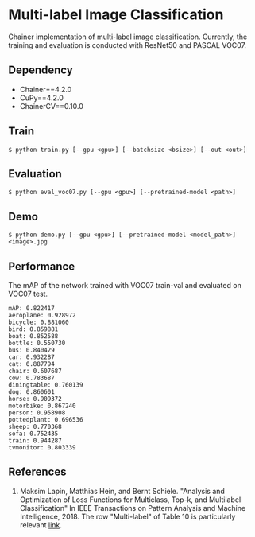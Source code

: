 # Multi-label Image Classification

Chainer implementation of multi-label image classification.
Currently, the training and evaluation is conducted with ResNet50 and PASCAL VOC07.

## Dependency

- Chainer==4.2.0
- CuPy==4.2.0
- ChainerCV==0.10.0

## Train
```
$ python train.py [--gpu <gpu>] [--batchsize <bsize>] [--out <out>]
```

## Evaluation
```
$ python eval_voc07.py [--gpu <gpu>] [--pretrained-model <path>]
```

## Demo
```
$ python demo.py [--gpu <gpu>] [--pretrained-model <model_path>] <image>.jpg
```

## Performance
The mAP of the network trained with VOC07 train-val and evaluated on VOC07 test.

```
mAP: 0.822417
aeroplane: 0.928972
bicycle: 0.881060
bird: 0.859881
boat: 0.852588
bottle: 0.550730
bus: 0.840429
car: 0.932287
cat: 0.887794
chair: 0.607687
cow: 0.783687
diningtable: 0.760139
dog: 0.860601
horse: 0.909372
motorbike: 0.867240
person: 0.958908
pottedplant: 0.696536
sheep: 0.770368
sofa: 0.752435
train: 0.944287
tvmonitor: 0.803339
```


## References
1. Maksim Lapin, Matthias Hein, and Bernt Schiele. "Analysis and Optimization of Loss Functions for Multiclass, Top-k, and Multilabel Classification" In IEEE Transactions on Pattern Analysis and Machine Intelligence, 2018.
The row "Multi-label" of Table 10 is particularly relevant [link](https://arxiv.org/pdf/1612.03663.pdf).
